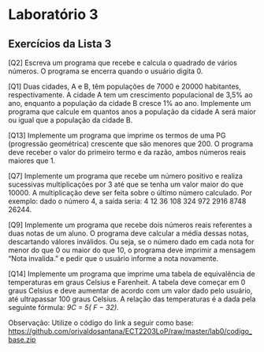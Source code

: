 # Laboratório 3

## Exercícios da Lista 3

[Q2] Escreva um programa que recebe e calcula o quadrado de vários números. O programa se encerra quando o usuário digita 0.

[Q1] Duas cidades, A e B, têm populações de 7000 e 20000 habitantes, respectivamente. A cidade A tem um crescimento populacional de 3,5% ao ano, enquanto a população da cidade B cresce 1% ao ano. Implemente um programa que calcule em quantos anos a população da cidade A será maior ou igual que a população da cidade B.

[Q13] Implemente um programa que imprime os termos de uma PG (progressão geométrica) crescente que são menores que 200. O programa deve receber o valor do primeiro termo e da razão, ambos números reais maiores que 1.

[Q7] Implemente um programa que recebe um número positivo e realiza sucessivas multiplicações por 3 até que se tenha um valor maior do que 10000. A multiplicação deve ser feita sobre o último número calculado. Por exemplo: dado o número 4, a saída seria: 4 12 36 108 324 972 2916 8748 26244.

[Q9] Implemente um programa que recebe dois números reais referentes a duas notas de um aluno. O programa deve calcular a média dessas notas, descartando válores inválidos. Ou seja, se o número dado em cada nota for menor do que 0 ou maior do que 10, o programa deve imprimir a mensagem “Nota invalida.” e pedir que o usuário informe a nota novamente.

[Q14] Implemente um programa que imprime uma tabela de equivalência de  temperaturas em graus Celsius e Farenheit. A tabela deve começar em 0 graus Celsius e deve aumentar de acordo com um valor dado pelo usuário, até ultrapassar 100 graus Celsius. A relação das temperaturas é a dada pela seguinte fórmula: *9C = 5( F − 32)*.



 Observação: Utilize o código do link a seguir como base: <https://github.com/orivaldosantana/ECT2203LoP/raw/master/lab0/codigo_base.zip>
